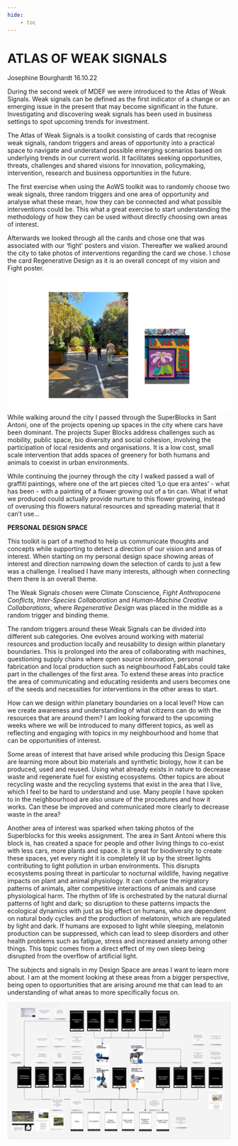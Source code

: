 ```yaml
---
hide:
    - toc
---
```


# **ATLAS OF WEAK SIGNALS**

Josephine Bourghardt 16.10.22

During the second week of MDEF we were introduced to the Atlas of Weak Signals. Weak signals can be defined as the first indicator of a change or an emerging issue in the present that may become significant in the future. Investigating and discovering weak signals has been used in business settings to spot upcoming trends for investment. 

The Atlas of Weak Signals is a toolkit consisting of cards that recognise weak signals, random triggers and areas of opportunity into a practical space to navigate and understand possible emerging scenarios based on underlying trends in our current world. It facilitates seeking opportunities, threats, challenges  and shared visions for innovation, policymaking, intervention, research and business opportunities in the future. 

The first exercise when using the AoWS toolkit was to randomly choose two weak signals, three random triggers and one area of opportunity and analyse what these mean, how they can be connected and what possible interventions could be. This what a great exercise to start understanding the methodology of how they can be used without directly choosing own areas of interest.

Afterwards we looked through all the cards and chose one that was associated with our ‘fight’ posters and vision. Thereafter we walked around the city to take photos of interventions regarding the card we chose. I chose the card Regenerative Design as it is an overall concept of my vision and Fight poster. 

![](../images/AoWS/regenerativepics.jpg)
While walking around the city I passed through the SuperBlocks in Sant Antoni, one of the projects opening up spaces in the city where cars have been dominant. The projects Super Blocks address challenges such as mobility, public space, bio diversity and social cohesion, involving the participation of local residents and organisations. It is a low cost, small scale intervention that adds spaces of greenery for both humans and animals to coexist in urban environments. 

While continuing the journey through the city I walked passed a wall of graffiti paintings, where one of the art pieces cited ‘Lo que era antes’ - what has been - with a painting of a flower growing out of a tin can. What if what we produced could actually provide nurture to this flower growing, instead of overusing this flowers natural resources and spreading material that it can’t use…

**PERSONAL DESIGN SPACE**

This toolkit is part of a method to help us communicate thoughts and concepts while supporting to detect a direction of our vision and areas of interest. When starting on my personal design space showing areas of interest and direction narrowing down the selection of cards to just a few was a challenge. I realised I have many interests, although when connecting them there is an overall theme. 

The Weak Signals chosen were Climate Conscience, *Fight Anthropocene Conflicts, Inter-Species Collaboration* and *Human-Machine Creative Collaborations*, where *Regenerative Design* was placed in the middle as a random trigger and binding theme. 

The random triggers around these Weak Signals can be divided into different sub categories. One evolves around working with material resources and production locally and reusability to design within planetary boundaries. This is prolonged into the area of collaborating with machines, questioning supply chains where open source innovation, personal fabrication and local production such as neighbourhood FabLabs could take part in the challenges of the first area. To extend these areas into practice the area of communicating and educating residents and users becomes one of the seeds and necessities for interventions in the other areas to start.

How can we design within planetary boundaries on a local level? How can we create awareness and understanding of what citizens can do with the resources that are around them? I am looking forward to the upcoming weeks where we will be introduced to many different topics, as well as reflecting and engaging with topics in my neighbourhood and home that can be opportunities of interest. 

Some areas of interest that have arised while producing this Design Space are learning more about bio materials and synthetic biology, how it can be produced, used and reused. Using what already exists in nature to decrease waste and regenerate fuel for existing ecosystems. Other topics are about recycling waste and the recycling systems that exist in the area that I live, which I feel to be hard to understand and use. Many people I have spoken to in the neighbourhood are also unsure of the procedures and how it works. Can these be improved and communicated more clearly to decrease waste in the area? 

Another area of interest was sparked when taking photos of the Superblocks for this weeks assignment. The area in Sant Antoni where this block is, has created a space for people and other living things to co-exist with less cars, more plants and space. It is great for biodiversity to create these spaces, yet every night it is completely lit up by the street lights contributing to light pollution in urban environments. This disrupts ecosystems posing threat in particular to nocturnal wildlife, having negative impacts on plant and animal physiology. It can confuse the migratory patterns of animals, alter competitive interactions of animals and cause physiological harm. The rhythm of life is orchestrated by the natural diurnal patterns of light and dark; so disruption to these patterns impacts the ecological dynamics with just as big effect on humans, who are dependent on natural body cycles and the production of melatonin, which are regulated by light and dark. If humans are exposed to light while sleeping, melatonin production can be suppressed, which can lead to sleep disorders and other health problems such as fatigue, stress and increased anxiety among other things. This topic comes from a direct effect of my own sleep being disrupted from the overflow of artificial light. 

The subjects and signals in my Design Space are areas I want to learn more about. I am at the moment looking at these areas from a bigger perspective, being open to opportunities that are arising around me that can lead to an understanding of what areas to more specifically focus on.

![](../images/AoWS/designspace.png)